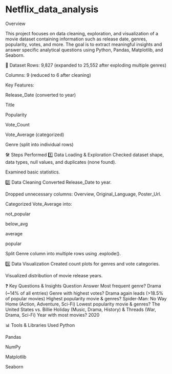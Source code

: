 # Netflix_data_analysis

 Overview
                                                                       
This project focuses on data cleaning, exploration, and visualization of a movie dataset containing information such as release date, genres, popularity, votes, and more.
The goal is to extract meaningful insights and answer specific analytical questions using Python, Pandas, Matplotlib, and Seaborn.





📂 Dataset
Rows: 9,827 (expanded to 25,552 after exploding multiple genres)

Columns: 9 (reduced to 6 after cleaning)

Key Features:

Release_Date (converted to year)

Title

Popularity

Vote_Count

Vote_Average (categorized)

Genre (split into individual rows)






🛠️ Steps Performed
1️⃣ Data Loading & Exploration
Checked dataset shape, data types, null values, and duplicates (none found).

Examined basic statistics.

2️⃣ Data Cleaning
Converted Release_Date to year.

Dropped unnecessary columns: Overview, Original_Language, Poster_Url.

Categorized Vote_Average into:

not_popular

below_avg

average

popular

Split Genre column into multiple rows using .explode().

3️⃣ Data Visualization
Created count plots for genres and vote categories.

Visualized distribution of movie release years.






❓ Key Questions & Insights
Question	Answer
Most frequent genre?	Drama (~14% of all entries)
Genre with highest votes?	Drama again leads (>18.5% of popular movies)
Highest popularity movie & genres?	Spider-Man: No Way Home (Action, Adventure, Sci-Fi)
Lowest popularity movie & genres?	The United States vs. Billie Holiday (Music, Drama, History) & Threads (War, Drama, Sci-Fi)
Year with most movies?	2020







📊 Tools & Libraries Used
Python

Pandas

NumPy

Matplotlib

Seaborn

